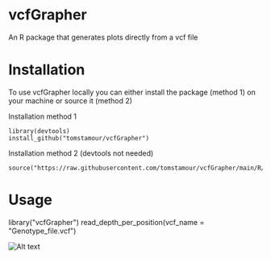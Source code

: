 # vcfGrapher
An R package that generates plots directly from a vcf file

# Installation
To use vcfGrapher locally you can either install the package (method 1) on your machine or source it (method 2)

Installation method 1
```
library(devtools)
install_github("tomstamour/vcfGrapher")
```
Installation method 2 (devtools not needed)
```
source("https://raw.githubusercontent.com/tomstamour/vcfGrapher/main/R/vcfGrapher.R")
```
# Usage
library("vcfGrapher")
read_depth_per_position(vcf_name = "Genotype_file.vcf")

![Alt text](/vcfGrapher/images/Read_depth_per_genomic_position.png)
